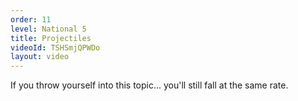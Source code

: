 ```yaml
---
order: 11
level: National 5
title: Projectiles
videoId: TSHSmjQPWDo
layout: video
---
```


If you throw yourself into this topic... you'll still fall at the same rate.
